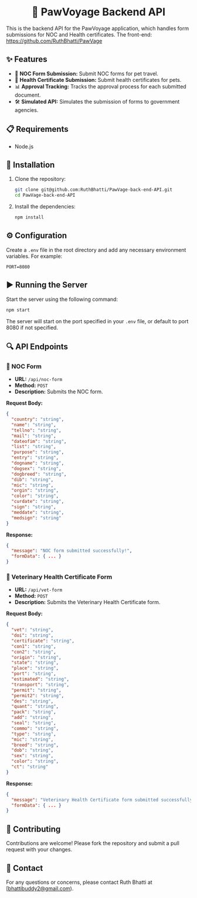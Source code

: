 <div align="center">
  <h1>🐾 PawVoyage Backend API</h1>
</div>

This is the backend API for the PawVoyage application, which handles form submissions for NOC and Health certificates. The front-end: https://github.com/RuthBhatti/PawVage

## ✨ Features

- 📝 **NOC Form Submission:** Submit NOC forms for pet travel.
- 📝 **Health Certificate Submission:** Submit health certificates for pets.
- 📊 **Approval Tracking:** Tracks the approval process for each submitted document.
- 🛠️ **Simulated API:** Simulates the submission of forms to government agencies.

## 📋 Requirements

- Node.js

## 🚀 Installation

1. Clone the repository:

    ```sh
    git clone git@github.com:RuthBhatti/PawVage-back-end-API.git
    cd PawVage-back-end-API
    ```

2. Install the dependencies:

    ```sh
    npm install
    ```

## ⚙️ Configuration

Create a `.env` file in the root directory and add any necessary environment variables. For example:

```env
PORT=8080
```

## ▶️ Running the Server

Start the server using the following command:

```sh
npm start
```

The server will start on the port specified in your `.env` file, or default to port 8080 if not specified.

## 🔍 API Endpoints

### 📝 NOC Form

- **URL:** `/api/noc-form`
- **Method:** `POST`
- **Description:** Submits the NOC form.

**Request Body:**

```json
{
  "country": "string",
  "name": "string",
  "tellno": "string",
  "mail": "string",
  "dateofim": "string",
  "list": "string",
  "purpose": "string",
  "entry": "string",
  "dogname": "string",
  "dogsex": "string",
  "dogbreed": "string",
  "dib": "string",
  "mic": "string",
  "orgin": "string",
  "color": "string",
  "curdate": "string",
  "sign": "string",
  "meddate": "string",
  "medsign": "string"
}
```

**Response:**

```json
{
  "message": "NOC form submitted successfully!",
  "formData": { ... }
}
```

### 📝 Veterinary Health Certificate Form

- **URL:** `/api/vet-form`
- **Method:** `POST`
- **Description:** Submits the Veterinary Health Certificate form.

**Request Body:**

```json
{
  "vet": "string",
  "doi": "string",
  "certificate": "string",
  "con1": "string",
  "con2": "string",
  "origin": "string",
  "state": "string",
  "place": "string",
  "port": "string",
  "estimated": "string",
  "transport": "string",
  "permit": "string",
  "permit2": "string",
  "des": "string",
  "quant": "string",
  "pack": "string",
  "add": "string",
  "seal": "string",
  "commo": "string",
  "type": "string",
  "mic": "string",
  "breed": "string",
  "dob": "string",
  "sex": "string",
  "color": "string",
  "ct": "string"
}
```

**Response:**

```json
{
  "message": "Veterinary Health Certificate form submitted successfully!",
  "formData": { ... }
}
```

## 🤝 Contributing

Contributions are welcome! Please fork the repository and submit a pull request with your changes.

## 📧 Contact

For any questions or concerns, please contact Ruth Bhatti at [bhattibuddy2@gmail.com).
```
